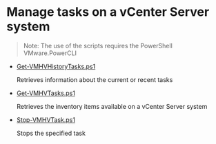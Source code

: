 # Manage tasks on a vCenter Server system

> Note: The use of the scripts requires the PowerShell VMware.PowerCLI

+ [Get-VMHVHistoryTasks.ps1](./Get-VMHVHistoryTasks.ps1)

  Retrieves information about the current or recent tasks
  
+ [Get-VMHVTasks.ps1](./Get-VMHVTasks.ps1)

  Retrieves the inventory items available on a vCenter Server system
  
+ [Stop-VMHVTask.ps1](./Stop-VMHVTask.ps1)

  Stops the specified task
